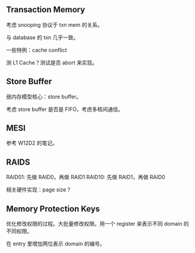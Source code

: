## Transaction Memory

考虑 snooping 协议于 txn mem 的关系。

与 database 的 txn 几乎一致。

一些特例：cache conflict

测 L1 Cache？测试是否 abort 来实现。

## Store Buffer

弱内存模型核心：store buffer。

考虑 store buffer 是否是 FIFO，考虑多核间通信。

## MESI

参考 W12D2 的笔记。

## RAIDS

RAID01: 先做 RAID0，再做 RAID1
RAID10: 先做 RAID1，再做 RAID0

相关硬件实现：page size？

## Memory Protection Keys

优化修改权限的过程。大批量修改权限。用一个 register 来表示不同 domain 的不同权限。

在 entry 里增加两位表示 domain 的编号。
